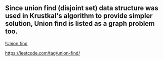 ## Since union find (disjoint set) data structure was used in Krustkal's algorithm to provide simpler solution, Union find is listed as a graph problem too. 

[!Union find](https://github.com/HuanWangGATECH/leetcode/tree/main/leetcode_my_owntag/graph/Union_find)


https://leetcode.com/tag/union-find/
